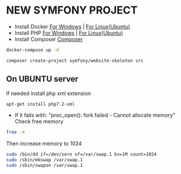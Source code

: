 # NEW SYMFONY PROJECT
- Install Docker
[For Windows](https://docs.docker.com/docker-for-windows/install/) | [For Linux(Ubuntu)](https://docs.docker.com/engine/install/ubuntu/)
- Install PHP
[For Windows](https://www.jeffgeerling.com/blog/2018/installing-php-7-and-composer-on-windows-10) | [For Linux(Ubuntu)](https://linuxize.com/post/how-to-install-php-on-ubuntu-18-04/)
- Install Composer
[Composer](https://getcomposer.org/download/)

```bash
docker-compose up -d
```

```bash
composer create-project symfony/website-skeleton src
```

## On UBUNTU server
If needed install php xml extension
```bash
apt-get install php7.2-xml
```

* If it fails with: "proc_open(): fork failed - Cannot allocate memory"
Check free memory
```bash
free -m
```
Then increase memory to 1024
```bash
sudo /bin/dd if=/dev/zero of=/var/swap.1 bs=1M count=1024
sudo /sbin/mkswap /var/swap.1
sudo /sbin/swapon /var/swap.1
```
